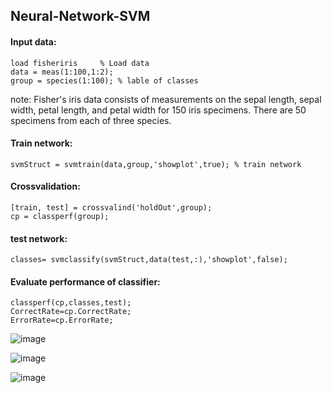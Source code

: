 ## Neural-Network-SVM

#### Input data:
```
load fisheriris     % Load data
data = meas(1:100,1:2);
group = species(1:100); % lable of classes
```

note: Fisher's iris data consists of measurements on the sepal length, sepal width, petal length, and petal width for 150 iris specimens. There are 50 specimens from each of three species.

#### Train network:
```
svmStruct = svmtrain(data,group,'showplot',true); % train network
```

#### Crossvalidation:
```
[train, test] = crossvalind('holdOut',group);
cp = classperf(group);
```

#### test network:
```
classes= svmclassify(svmStruct,data(test,:),'showplot',false);
```

#### Evaluate performance of classifier:
```
classperf(cp,classes,test);
CorrectRate=cp.CorrectRate;
ErrorRate=cp.ErrorRate;
```

![image](https://user-images.githubusercontent.com/21992001/187100731-9809e4cc-76c0-4bc7-b5da-febf06f1c78e.png)

![image](https://user-images.githubusercontent.com/21992001/187100744-f34eb1bc-9a58-4957-bb80-f33c84b17322.png)

![image](https://user-images.githubusercontent.com/21992001/187100756-daa9b90c-b82c-4860-b130-629f3c4d1648.png)
